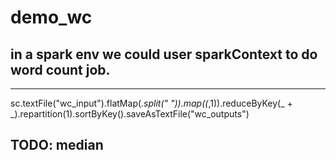 # demo_wc
## in a spark env we could user sparkContext to do word count job.
-------
sc.textFile("wc_input").flatMap(_.split(" ")).map((_,1)).reduceByKey(_ + _).repartition(1).sortByKey().saveAsTextFile("wc_outputs")

## TODO: median
